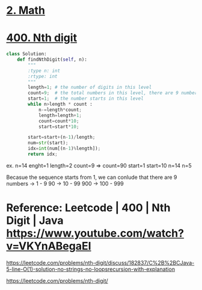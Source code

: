 
# [2. Math](/math.md)


# [400. Nth digit](https://leetcode.com/problems/nth-digit/)

```python
class Solution:
    def findNthDigit(self, n):
        """
        :type n: int
        :rtype: int
        """
        length=1; # the number of digits in this level
        count=9;  # the total numbers in this level, there are 9 numbers, 1,2,3, ..., 9
        start=1;  # the number starts in this level
        while n>length * count :
            n-=length*count;
            length=length+1;
            count=count*10;
            start=start*10;

        start=start+(n-1)/length;
        num=str(start);
        idx=int(num[(n-1)%length]);
        return idx;


```
ex. n=14
enght=1          length=2
count=9     =>    count=90
start=1           start=10
n=14              n=5

Becasue the sequence starts from 1, 
we can conlude that	there are 9 numbers  -> 1 		-    9
		          			 90          -> 10		-    99
		          			900          -> 100		-   999


# Reference: Leetcode | 400 | Nth Digit | Java   https://www.youtube.com/watch?v=VKYnABegaEI
https://leetcode.com/problems/nth-digit/discuss/182837/C%2B%2BCJava-5-line-O(1)-solution-no-strings-no-loopsrecursion-with-explanation

https://leetcode.com/problems/nth-digit/
